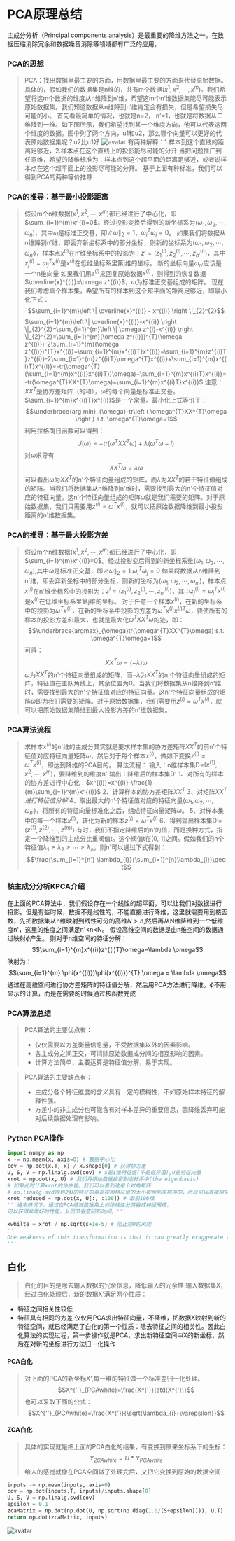 # PCA原理总结
主成分分析（Principal components analysis）是最重要的降维方法之一。在数据压缩消除冗余和数据噪音消除等领域都有广泛的应用。
### PCA的思想
> PCA：找出数据里最主要的方面，用数据里最主要的方面来代替原始数据。
具体的，假如我们的数据集是n维的，共有m个数据$\left ( x^{1},x^{2},\cdots,x^{m}\right )$。我们希望将这m个数据的维度从n维降到n’维，希望这m个n‘维数据集能尽可能表示原始数据集。我们知道数据从n维降到n’维肯定会有损失，但是希望损失尽可能的小。
首先看最简单的情况，也就是n=2， n'=1，也就是将数据从二维降到一维。如下图所示，我们希望找到某一个维度方向，他可以代表这两个维度的数据。图中列了两个方向，u1和u2，那么哪个向量可以更好的代表原始数据集呢？u2比u1好
![avatar](pca1.png)
有两种解释：1.样本到这个直线的距离足够近，2.样本点在这个直线上的投影能尽可能的分开
当把问题推广到任意维，希望的降维标准为：样本点到这个超平面的距离足够近，或者说样本点在这个超平面上的投影尽可能的分开。
基于上面有种标准，我们可以得到PCA的两种等价推导
### PCA的推导：基于最小投影距离
> 假设m个n维数据$\left ( x^{1},x^{2},\cdots,x^{m}\right )$都已经进行了中心化，即$\sum_{i=1}^{m}x^{i}=0$。经过投影变换后得到的新坐标系为$\left ( \omega_{1},\omega_{2}, \cdots, \omega_{n} \right )$，其中$\omega$是标准正交基，即$\left \| \omega  \right \|_{2}=1$，$\omega_{i}^{T}\omega_{j}=0$。
如果我们将数据从n维降到n’维，即丢弃新坐标系中的部分坐标，则新的坐标系为$\left ( \omega_{1},\omega_{2}, \cdots, \omega_{n'} \right )$，样本点$x^{\left ( i \right )}$在n‘维坐标系中的投影为：$z^{i}=\left (z_{1}^{(i)},z_{2}^{(i)},\cdots,z_{n'}^{(i)} \right )$，其中$z_{j}^{(i)}=\omega_{j}^{T}x^{(i)}$是$x^{(i)}$在低维坐标系里第j维的坐标。
新的坐标向量$\omega_{n'}$应该是一个n维向量
如果我们用$z^{(i)}$来回复原始数据$x^{(i)}$，则得到的恢复数据$\overline{x}^{(i)}=\omega z^{(i)}$，$\omega$为标准正交基组成的矩阵。
现在我们考虑真个样本集，希望所有的样本到这个超平面的距离足够近，即最小化下式：
$$\sum_{i=1}^{m}\left \| \overline{x}^{(i)} - x^{(i)}  \right \|_{2}^{2}$$
$\sum_{i=1}^{m}\left \| \overline{x}^{(i)}-x^{(i)} \right \|_{2}^{2}=\sum_{i=1}^{m}\left \| \omega z^{i}-x^{(i)} \right \|_{2}^{2}=\sum_{i=1}^{m}(\omega z^{(i)})^{T}(\omega z^{(i)})-2\sum_{i=1}^{m}(\omega z^{(i)})^{T}x^{(i)}+\sum_{i=1}^{m}x^{(i)T}x^{(i)}=\sum_{i=1}^{m}z^{(i)T}z^{(i)}-2\sum_{i=1}^{m}z^{(i)T}\omega^{T}x^{(i)}+\sum_{i=1}^{m}x^{(i)T}x^{(i)}=-tr(\omega^{T}(\sum_{i=1}^{m}x^{(i)}x^{(i)T})\omega)+\sum_{i=1}^{m}x^{(i)T}x^{(i)}=-tr(\omega^{T}XX^{T}\omega)+\sum_{i=1}^{m}x^{(i)T}x^{(i)}$
注意：$XX^{T}$是协方差矩阵（的和），$\omega$的每个向量是标准正交基。$\sum_{i=1}^{m}x^{(i)T}x^{(i)}$是一个常量。最小化上式等价于：
$$\underbrace{arg min}_{\omega}-tr\left ( \omega^{T}XX^{T}\omega \right ) s.t. \omega^{T}\omega=1$$
利用拉格朗日函数可以得到：
$$J(\omega) = -tr(\omega^{T}XX^{T} \omega)+\lambda(\omega^{T}\omega-I)$$对$\omega$求导有$$XX^{T} \omega=\lambda \omega$$可以看出$\omega$为$XX^{T}$的n'个特征向量组成的矩阵，而$\lambda$为$XX^{T}$的若干特征值组成的矩阵。当我们将数据集从n维降到n'维时，需要找到最大的n'个特征值对应的特征向量。这n'个特征向量组成的矩阵$\omega$就是我们需要的矩阵。对于原始数据集，我们只需要用$z^{(i)}=\omega^{T}x^{(i)}$，就可以把原始数据降维到最小投影距离的n'维数据集。

### PCA的推导：基于最大投影方差
> 假设m个n维数据$\left ( x^{1},x^{2},\cdots,x^{m}\right )$都已经进行了中心化，即$\sum_{i=1}^{m}x^{(i)}=0$。经过投影变后得到的新坐标系维$\left ( \omega_{1},\omega_{2}, \cdots, \omega_{n} \right )$,其中$\omega$是标准正交基，即$\left \| \omega \right \|_{2} = 1$,$\omega_{i}^{T}\omega_{j}=0$
如果将数据从n维降到n'维，即丢弃新坐标中的部分坐标，则新的坐标为$\left ( \omega_{1},\omega_{2}, \cdots, \omega_{n'} \right )$，样本点$x^{(i)}$在n'维坐标系中的投影为：$z^{i}=\left (z_{1}^{(i)},z_{2}^{(i)},\cdots,z_{n'}^{(i)} \right )$，其中$z_{j}^{(i)}=\omega_{j}^{T}x^{(i)}$是$x^{(i)}$在低维坐标系里第j维的坐标。
对于任意一个样本$x^{(i)}$，在新的坐标系中的投影为$\omega^{T}x^{(i)}$，在新的坐标系中投影的方差为$\omega^{T}x^{(i)}x^{(i)T}\omega$，要使所有的样本的投影方差和最大，也就是最大化$\omega^{T}XX^{T}\omega$的迹，即：
$$\underbrace{argmax}_{\omega}tr(\omega^{T}XX^{T}\omega) s.t. \omega^{T}\omega=1$$
可得：
$$XX^{T}\omega=(-\lambda)\omega$$
$\omega$为$XX^{T}$的n'个特征向量组成的矩阵，而$-\lambda$为$XX^{T}$的n'个特征向量组成的矩阵，特征值在主队角线上，其余位置为0。当我们将数据集从n维降到n'维时，需要找到最大的n'个特征值对应的特征向量。这n'个特征向量组成的矩阵$\omega$即为我们需要的矩阵。对于原始数据集，我们需要用$z^{(i)}=\omega^{T}x^{(i)}$，就可以把原始数据集降维到最大投影方差的n'维数据集。

### PCA算法流程
> 求样本$x^{(i)}$的n'维的主成分其实就是要求样本集的协方差矩阵$XX^{T}$的前n'个特征值对应特征向量矩阵$\omega$，然后对于每个样本$x^{(i)}$，做如下变换$z^{(i)}=\omega^{T}x^{(i)}$，即达到降维的PCA目的。
算法流程：
输入：n维样本集D=$(x^{(1)},x^{2}, \cdots, x^{m})$，要降维到的维度n'
输出：降维后的样本集D'
1、对所有的样本的协方差进行中心化：$x^{(i)}=x^{(i)}-\frac{1}{m}\sum_{j=1}^{m}x^{(i)}$
2、计算样本的协方差矩阵$XX^{T}$
3、对矩阵$XX^{T}进行特征值分解$
4、取出最大的n'个特征值对应的特征向量$(\omega_{1},\omega_{2},\cdots,\omega_{n'})$，将所有的特征向量标准化之后，组成特征向量矩阵$\omega$。
5、对样本集中的每一个样本$x^{(i)}$，转化为新的样本$z^{(i)}=\omega^{T}x^{(i)}$
6、得到输出样本集D’=$(z^{(1)}, z^{(2)}, \cdots, z^{(m)})$
有时，我们不指定降维后的n'的值，而是换种方式，指定一个降维到的主成分比重阀值t。这个阀值t在(0, 1]之间。假如我们的n个特征值$\lambda_{1}\geq\lambda_{2}\geq\cdots\geq\lambda_{n}$，则n'可以通过下式得到：
$$\frac{\sum_{i=1}^{n'} \lambda_{i}}{\sum_{i=1}^{n}\lambda_{i}}\geq t$$

### 核主成分分析KPCA介绍
在上面的PCA算法中，我们假设存在一个线性的超平面，可以让我们对数据进行投影。但是有些时候，数据不是线性的，不能直接进行降维，这里就需要用到核函数，先把数据集从n维映射到线性可分的高维$N>n$,然后再从N维降维到一个低维度n'，这里的维度之间满足n'<n<N。
假设高维空间的数据是由n维空间的数据通过映射$\phi$产生。
则对于n维空间的特征分解：
$$\sum_{i=1}^{m}x^{(i)}z^{(i)T}\omega=\lambda \omega$$
映射为：
$$\sum_{i=1}^{m} \phi(x^{(i)})\phi(x^{(i)})^{T} \omega = \lambda \omega$$
通过在高维空间进行协方差矩阵的特征值分解，然后用PCA方法进行降维。$\phi$不用显示的计算，而是在需要的时候通过核函数完成

### PCA算法总结
> PCA算法的主要优点有：
> - 仅仅需要以方差衡量信息量，不受数据集以外的因素影响。　
> - 各主成分之间正交，可消除原始数据成分间的相互影响的因素。
> - 计算方法简单，主要运算是特征值分解，易于实现。

>PCA算法的主要缺点有：
> + 主成分各个特征维度的含义具有一定的模糊性，不如原始样本特征的解释性强。
> + 方差小的非主成分也可能含有对样本差异的重要信息，因降维丢弃可能对后续数据处理有影响。

### Python PCA操作
```python
import numpy as np
x -= np.mean(x, axis=0) # 数据中心化
cov = np.dot(x.T, x) / x.shape[0] # 获得协方差
U, S, V = np.linalg.svd(cov) # S是1维特征值(不是奇异值),U是特征向量
xrot = np.dot(x, U) # 我们将原始数据投影到坐标系中(the eigenbasis)
# 如果此时计算xrot的协方差，我们可以看到这是个对角矩阵
# np.linalg.svd得到的U的特征向量是按照特征值的大小按照列来排序的，所以可以直接用来降维
xrot_reduced = np.dot(x, U[:, :100]) # 取前100维
'''通常情况下，通过在PCA缩减数据集上训练线性分类器或神经网络，
可以获得非常好的性能，从而节省空间和时间。'''

xwhilte = xrot / np.sqrt(s+1e-5) # 阻止除0的风险
'''
One weakness of this transformation is that it can greatly exaggerate the noise in the data, since it stretches all dimensions (including the irrelevant dimensions of tiny variance that are mostly noise) to be of equal size in the input. This can in practice be mitigated by stronger smoothing
'''
```

## 白化
> 白化的目的是除去输入数据的冗余信息，降低输入的冗余性
输入数据集X，经过白化处理后，新的数据X'满足两个性质：
- 特征之间相关性较低
- 特征具有相同的方差
仅仅用PCA求出特征向量，不降维，把数据X映射到新的特征空间，就已经满足了白化的第一个性质：除去特征之间的相关性。因此白化算法的实现过程，第一步操作就是PCA，求出新特征空间中X的新坐标，然后在对新的坐标进行方法归一化操作

#### PCA白化
> 对上面的PCA的新坐标X',每一维的特征做一个标准差归一化处理。
$$X^{''}_{PCAwhite}=\frac{X^{'}}{std(X^{'})}$$也可以采取下面的公式：$$X^{''}_{PCAwhite}=\frac{X^{'}}{\sqrt{\lambda_{i}+\varepsilon}}$$

#### ZCA白化
> 具体的实现就是把上面的PCA白化的结果，有变换到原来坐标系下的坐标：
$$Y_{ZCAwhite}=U*Y_{PCAwhite}$$
给人的感觉就像在PCA空间做了处理完后，又把它变换到原始的数据空间
```python
inputs -= np.mean(inputs, axis=0)
cov = np.dot(inputs.T, inputs)/inputs.shape[0]
U, S, V = np.linalg.svd(cov)
epsilon = 0.1
zcaMatrix = np.dot(np.dot(U, np.sqrt(np.diag(1.0/(S+epsilon)))), U.T)
return np.dot(zcaMatrix, inputs) 
```
![avatar](prepro2.jpeg)
